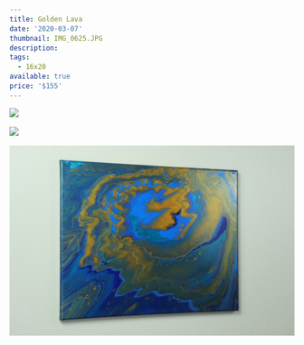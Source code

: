 ```yaml
---
title: Golden Lava
date: '2020-03-07'
thumbnail: IMG_0625.JPG
description: 
tags:
  - 16x20
available: true
price: '$155'
---
```


![](IMG_0634.JPG)

![](IMG_0628.JPG)

![](IMG_0622.JPG)

